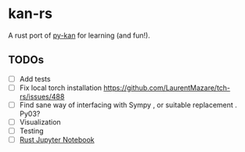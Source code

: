 # kan-rs

A rust port of [py-kan](https://github.com/KindXiaoming/pykan/tree/master) for learning (and fun!).

## TODOs

- [ ] Add tests
- [ ] Fix local torch installation https://github.com/LaurentMazare/tch-rs/issues/488
- [ ] Find sane way of interfacing with Sympy , or suitable replacement .  Py03?
- [ ] Visualization
- [ ] Testing
- [ ] [Rust Jupyter Notebook](https://github.com/evcxr/evcxr)